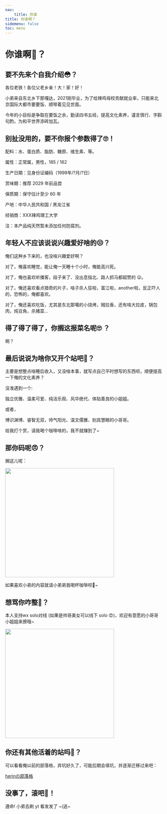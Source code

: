 ```yaml
---
nav: 
    title: 你谁
title: 你谁啊？
sidemenu: false
toc: menu
---
```


# 你谁啊🤔？

## 要不先来个自我介绍😳？

各位老铁！各位父老乡亲！大！家！好！

小弟来自东北乡下那嘎达，2021刚毕业，为了给辣鸡母校贡献就业率，只能来北京国际大都市要要饭、顺带着见见世面。

今年的小目标是争取在要饭之余，勤读四书五经，提高文化素养，谨言慎行、字斟句酌，为和平世界添砖加瓦。

## 别扯没用的，要不你报个参数得了🙄！

配料：水、蛋白质、脂肪、糖原、维生素、等。

属性：正常属，男性，185 / 162

生产日期：见身份证编码（1999年/?月/?日）

赏味期：推荐 2029 年前品尝

保质期：保守估计至少 60 年

产地：中华人民共和国 / 黑龙江省

经销商：XXX辣鸡理工大学

注：本产品纯天然暂未添加任何防腐剂。

## 年轻人不应该说说兴趣爱好啥的😒？

俺们这种乡下来的，也没啥兴趣爱好啊？

对了，俺喜欢睡觉，能让俺一天睡十个小时，俺能高兴死。

对了，俺也喜欢听播客，段子来了、没出息指北、路人抓马都超赞的 😛。

对了，俺还喜欢看点猎奇的片子，啥子杀人狂啦，富江啦，another啦，反正吓人的，恐怖的，俺都喜欢。

对了，俺还喜欢吃饭，尤其是东北那噶的小烧烤，贼拉香，还有啥大拉皮，锅包肉，炖豆角，杀猪菜...

## 得了得了得了，你搁这报菜名呢🙄 ？

啊？

## 最后说说为啥你又开个站吧🥱？

主要是想整点啥睡后收入，又没啥本事，就写点自己平时想写的东西呗，顺便提高一下俺的文化素养？

没准遇到一个:

独立优雅、温柔可爱、纯洁乐观、风华绝代、体贴善良的小姐姐。

或者，

博识渊博、睿智无双，帅气阳光、温文儒雅、别具慧眼的小哥哥。

给我打个赏，请我喝个咖啡啥的，我不就赚到了~

## 那你码呢😠？

搁这儿呢：

<img src="https://cdn.jsdelivr.net/gh/kilicmu/markdown-images@master//image/71631382834_.pic.jpg" width="350px" />

如果喜欢小弟的内容就请小弟弟我喝杯咖啡呗🥺~

## 想骂你咋整🤬？

本人支持wx solo对线 (如果是帅哥美女可以线下 solo 😍)，欢迎有意愿的小哥哥小姐姐来撩哦~ 

<img src="https://cdn.jsdelivr.net/gh/kilicmu/markdown-images@master//image/221631384064_.pic.jpg" width="350px" />

## 你还有其他活着的站吗🤧？

可以看看俺以前的部落格，弃坑好久了，可能后期会填坑，并逐渐迁移过来吧：

[herinの部落格](https://kilicmu.github.io/)

## 没事了，滚吧🥱！

遵命! 小弟去刷 yt 看发发了 ~(逃~